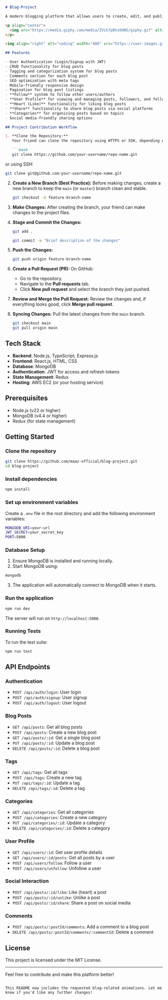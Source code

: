 ```markdown
# Blog-Project

A modern blogging platform that allows users to create, edit, and publish blog posts with a variety of features such as tagging, commenting, SEO optimization, and social interactions like following authors, liking, and sharing posts. This project is built using TypeScript, Node.js, and MongoDB as the database.

<p align="center">
  <img src="https://media.giphy.com/media/ZVik7pBtu9dNS/giphy.gif" alt="Blog GIF" width="300">
</p>

<img align="right" alt="coding" width="400" src="https://user-images.githubusercontent.com/55389276/140866485-8fb1c876-9a8f-4d6a-98dc-08c4981eaf70.gif">

## Features

- User Authentication (Login/Signup with JWT)
- CRUD functionality for blog posts
- Tagging and categorization system for blog posts
- Comments section for each blog post
- SEO optimization with meta tags
- Mobile-friendly responsive design
- Pagination for blog post listings
- **Follow** system to follow other users/authors
- **User Profile** for viewing and managing posts, followers, and following
- **Heart (Like)** functionality for liking blog posts
- **Share** functionality to share blog posts via social platforms
- **Categories** for organizing posts based on topics
- Social media-friendly sharing options

## Project Contribution Workflow

1. **Clone the Repository:**
   Your friend can clone the repository using HTTPS or SSH, depending on their authentication method.

   ```bash
   git clone https://github.com/your-username/repo-name.git
   ```

   or using SSH:

   ```bash
   git clone git@github.com:your-username/repo-name.git
   ```

2. **Create a New Branch (Best Practice):**
   Before making changes, create a new branch to keep the `main` (or `master`) branch clean and stable.

   ```bash
   git checkout -b feature-branch-name
   ```

3. **Make Changes:**
   After creating the branch, your friend can make changes to the project files.

4. **Stage and Commit the Changes:**

   ```bash
   git add .

   git commit -m "Brief description of the changes"
   ```

5. **Push the Changes:**

   ```bash
   git push origin feature-branch-name
   ```

6. **Create a Pull Request (PR):**
   On GitHub:
   - Go to the repository.
   - Navigate to the **Pull requests** tab.
   - Click **New pull request** and select the branch they just pushed.

7. **Review and Merge the Pull Request:**
   Review the changes and, if everything looks good, click **Merge pull request**.

8. **Syncing Changes:**
   Pull the latest changes from the `main` branch.

   ```bash
   git checkout main
   git pull origin main
   ```

## Tech Stack

- **Backend**: Node.js, TypeScript, Express.js
- **Frontend**: React.js, HTML, CSS
- **Database**: MongoDB
- **Authentication**: JWT for access and refresh tokens
- **State Management**: Redux
- **Hosting**: AWS EC2 (or your hosting service)

## Prerequisites

- Node.js (v22 or higher)
- MongoDB (v4.4 or higher)
- Redux (for state management)

## Getting Started

### Clone the repository

```bash
git clone https://github.com/maaz-official/blog-project.git
cd blog-project
```

### Install dependencies

```bash
npm install
```

### Set up environment variables

Create a `.env` file in the root directory and add the following environment variables:

```bash
MONGODB_URI=your-url
JWT_SECRET=your_secret_key
PORT=5000
```

### Database Setup

1. Ensure MongoDB is installed and running locally.
2. Start MongoDB using:

```bash
mongodb
```

3. The application will automatically connect to MongoDB when it starts.

### Run the application

```bash
npm run dev
```

The server will run on `http://localhost:5000`.

### Running Tests

To run the test suite:

```bash
npm run test
```

## API Endpoints

### Authentication

- `POST /api/auth/login`: User login
- `POST /api/auth/signup`: User signup
- `POST /api/auth/logout`: User logout

### Blog Posts

- `GET /api/posts`: Get all blog posts
- `POST /api/posts`: Create a new blog post
- `GET /api/posts/:id`: Get a single blog post
- `PUT /api/posts/:id`: Update a blog post
- `DELETE /api/posts/:id`: Delete a blog post

### Tags

- `GET /api/tags`: Get all tags
- `POST /api/tags`: Create a new tag
- `PUT /api/tags/:id`: Update a tag
- `DELETE /api/tags/:id`: Delete a tag

### Categories

- `GET /api/categories`: Get all categories
- `POST /api/categories`: Create a new category
- `PUT /api/categories/:id`: Update a category
- `DELETE /api/categories/:id`: Delete a category

### User Profile

- `GET /api/users/:id`: Get user profile details
- `GET /api/users/:id/posts`: Get all posts by a user
- `POST /api/users/follow`: Follow a user
- `POST /api/users/unfollow`: Unfollow a user

### Social Interaction

- `POST /api/posts/:id/like`: Like (heart) a post
- `POST /api/posts/:id/unlike`: Unlike a post
- `POST /api/posts/:id/share`: Share a post on social media

### Comments

- `POST /api/posts/:postId/comments`: Add a comment to a blog post
- `DELETE /api/posts/:postId/comments/:commentId`: Delete a comment

## License

This project is licensed under the MIT License.

---

Feel free to contribute and make this platform better!
```

This README now includes the requested blog-related animations. Let me know if you'd like any further changes!
